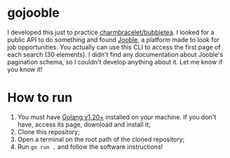 # gojooble

I developed this just to practice [charmbracelet/bubbletea](https://github.com/charmbracelet/bubbletea). I looked for a public API to do something and found [Jooble](https://jooble.org/api/about), a platform made to look for job opportunities. You actually can use this CLI to access the first page of each search (30 elements). I didn't find any documentation about Jooble's pagination schema, so I couldn't develop anything about it. Let me know if you know it!
# How to run

1. You must have [Golang v1.20+](https://go.dev/) installed on your machine. If you don't have, access its page, download and install it;
2. Clone this repository;
3. Open a terminal on the root path of the cloned repository;
4. Run `go run .` and follow the software instructions!